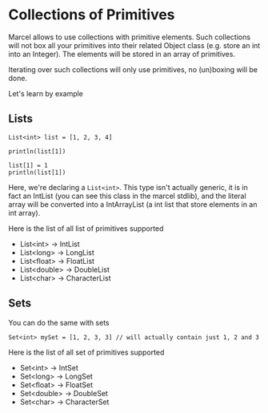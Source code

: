 # Collections of Primitives

Marcel allows to use collections with primitive elements. Such collections will not box all your primitives into their
related Object class (e.g. store an int into an Integer). The elements will be stored in an array of primitives.

Iterating over such collections will only use primitives, no (un)boxing will be done.

Let's learn by example

## Lists
````marcel
List<int> list = [1, 2, 3, 4]

println(list[1])

list[1] = 1
println(list[1])
````

Here, we're declaring a `List<int>`. This type isn't actually generic, it is in fact an IntList (you can see this class in the marcel stdlib), and the
literal array will be converted into a IntArrayList (a int list that store elements in an int array).


Here is the list of all list of primitives supported
- List\<int> -> IntList
- List\<long> -> LongList
- List\<float> -> FloatList
- List\<double> -> DoubleList
- List\<char> -> CharacterList

## Sets
You can do the same with sets

````marcel
Set<int> mySet = [1, 2, 3, 3] // will actually contain just 1, 2 and 3
````

Here is the list of all set of primitives supported
- Set\<int> -> IntSet
- Set\<long> -> LongSet
- Set\<float> -> FloatSet
- Set\<double> -> DoubleSet
- Set\<char> -> CharacterSet
